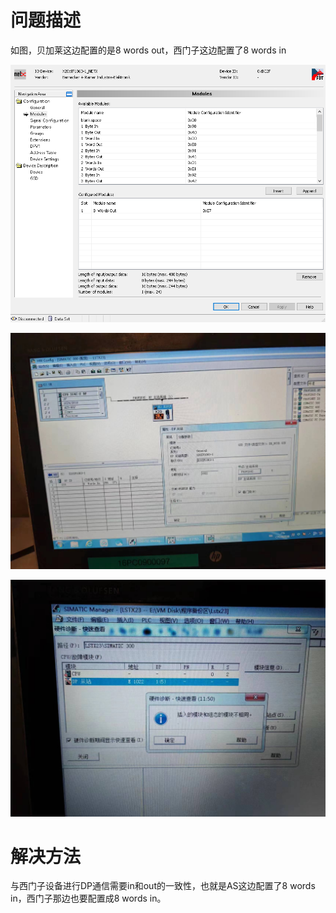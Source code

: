 # 问题描述

如图，贝加莱这边配置的是8 words out，西门子这边配置了8 words in

![](FILES/046X20IF1063-1模块使用PROFIBUS%20DP连接西门子主站报错插入模块和组态模块不相同/image-20230724151854846.png)

![](FILES/046X20IF1063-1模块使用PROFIBUS%20DP连接西门子主站报错插入模块和组态模块不相同/image-20230724151834784.jpeg)

![](FILES/046X20IF1063-1模块使用PROFIBUS%20DP连接西门子主站报错插入模块和组态模块不相同/image-20230724151846177.jpeg)

# 解决方法

与西门子设备进行DP通信需要in和out的一致性，也就是AS这边配置了8 words in，西门子那边也要配置成8 words in。
